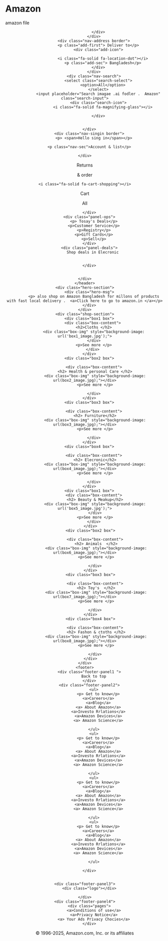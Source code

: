 # Amazon
amazon file
<!DOCTYPE html>
<html lang="en">
<head>
    <meta charset="UTF-8">
    <meta name="viewport" content="width=device-width, initial-scale=1.0">
    <title>Amazon</title>
    <link rel="stylesheet"  href="https://cdnjs.cloudflare.com/ajax/libs/font-awesome/6.7.2/css/all.min.css" integrity="sha512-Evv84Mr4kqVGRNSgIGL/F/aIDqQb7xQ2vcrdIwxfjThSH8CSR7PBEakCr51Ck+w+/U6swU2Im1vVX0SVk9ABhg==" crossorigin="anonymous" referrerpolicy="no-referrer" />
    <link rel="stylesheet" href="style.css">
</head>
<body>
    <header>
        <div class="navbar">
            <div class="nav-logo border ">
                <div class="logo">


                </div>
            </div>
            <div class="nav-address border">
                <p class="add-first"> Deliver to</p>
                <div class="add-icon">
                    
                    <i class="fa-solid fa-location-dot"></i>
                    <p class="add-sec"> Bangladesh</p>
                </div>
            </div>
            <div class="nav-search">
                <select class="search-select">
                    <option>All</option>
                </select>
                <input placeholder="Search imagae .ai fodler .  Amazon" class="search-input">
                <div class="search-icon">
                    <i class="fa-solid fa-magnifying-glass"></i>

                </div>
            

        </div>
        <div class="nav-singin border">
            <p> <span>Hello sing in</span></p>
        
        <p class="nav-sec">Account & list</p>
    
    </div>

<div class="nav-return border">
    <p> <span>Returns</span></p>

<p class="nav-sec">& order</p>

</div>
<div class="nav-cart border">
    
    <i class="fa-solid fa-cart-shopping"></i>
Cart

</div>
    </div>
    <div class="panel">
        <div class="panal-all">
            <i class="fa-solid fa-bars"></i>
            All

        </div>
        <div class="panel-ops">
            <p> Tosay's Deals</p>
            <p>Customer Service</p>
            <p>Registry</p>
            <p>Gift Cards</p>
            <p>Sell</p>
        </div>
        <div class="panel-deals">
            Shop deals in Elecronic 


        </div>


    </div>
    </header>
    <div class="hero-section">
        <div class="hero-msg">
            <p> also shop on Amazon Bangladesh for millons of products with fast local delivery .  <a>Click here to go to amazon.in </a></p>
        </div>
    </div>
    <div class="shop-section">
        <div class="box1 box">
           <div class="box-content">
            <h2>Cloths </h2>
            <div class="box-img" style="background-image: url('box1_image.jpg');">
            </div>
            <p>See more </p>
           </div>
        </div>
        <div class="box2 box">
            
            <div class="box-content">
             <h2> Health & personal Care </h2>
             <div class="box-img" style="background-image: url(box2_image.jpg);"></div>
             <p>See more </p>
            
            </div>
        </div>
        <div class="box3 box">
            
            <div class="box-content">
             <h2> Furniture</h2>
             <div class="box-img" style="background-image: url(box3_image.jpg);"></div>
             <p>See more </p>
            
            </div>
        </div>
        <div class="box4 box">
            
            <div class="box-content">
             <h2> Elecronic</h2>
             <div class="box-img" style="background-image: url(box4_image.jpg);"></div>
             <p>See more </p>
            
            </div>
        </div>
        <div class="box1 box">
            <div class="box-content">
             <h2> Beauty & Meakup</h2>
             <div class="box-img" style="background-image: url('box5_image.jpg');">
             </div>
             <p>See more </p>
            </div>
         </div>
         <div class="box2 box">
             
             <div class="box-content">
              <h2> Animals  </h2>
              <div class="box-img" style="background-image: url(box6_image.jpg);"></div>
              <p>See more </p>
             
             </div>
         </div>
         <div class="box3 box">
             
             <div class="box-content">
              <h2> Toy's  </h2>
              <div class="box-img" style="background-image: url(box7_image.jpg);"></div>
              <p>See more </p>
             
             </div>
         </div>
         <div class="box4 box">
             
             <div class="box-content">
              <h2> Fashon & ctoths </h2>
              <div class="box-img" style="background-image: url(box8_image.jpg);"></div>
              <p>See more </p>
             
             </div>
         </div>
    </div>
    <footer>
        <div class="footer-panel1 ">
            Back to top
        </div>
        <div class="footer-panel2">
            <ul>
                <p> Get to know</p>
                <a>Careers</a>
                <a>Blog</a>
                <a> About Amazon</a>
                <a>Investo Rrlations</a>
                <a>Amazon Devices</a>
                <a> Amazon Science</a>

            </ul>
            <ul>
                <p> Get to know</p>
                <a>Careers</a>
                <a>Blog</a>
                <a> About Amazon</a>
                <a>Investo Rrlations</a>
                <a>Amazon Devices</a>
                <a> Amazon Science</a>

            </ul>
            <ul>
                <p> Get to know</p>
                <a>Careers</a>
                <a>Blog</a>
                <a> About Amazon</a>
                <a>Investo Rrlations</a>
                <a>Amazon Devices</a>
                <a> Amazon Science</a>

            </ul>
            <ul>
                <p> Get to know</p>
                <a>Careers</a>
                <a>Blog</a>
                <a> About Amazon</a>
                <a>Investo Rrlations</a>
                <a>Amazon Devices</a>
                <a> Amazon Science</a>

            </ul>

        </div>

    
    <div class="footer-panel3">
        <div class="logo"></div>

    </div>
    <div class="footer-panel4">
        <div class="pages">
            <a>Conditions of use</a>
            <a>Privacy Notice</a>
            <a> Your Ads Privacy Chocies</a>
        </div>
<div class="copyright">
    © 1996-2025, Amazon.com, Inc. or its affiliates
</div>
    </div>

</footer>

    
</body>
</html>
